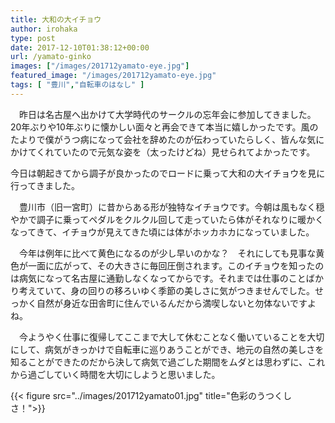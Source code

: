 ```yaml
---
title: 大和の大イチョウ
author: irohaka
type: post
date: 2017-12-10T01:38:12+00:00
url: /yamato-ginko
images: ["/images/201712yamato-eye.jpg"]
featured_image: "/images/201712yamato-eye.jpg"
tags: [ "豊川","自転車のはなし" ]
---
```


　昨日は名古屋へ出かけて大学時代のサークルの忘年会に参加してきました。20年ぶりや10年ぶりに懐かしい面々と再会できて本当に嬉しかったです。風のたよりで僕がうつ病になって会社を辞めたのが伝わっていたらしく、皆んな気にかけてくれていたので元気な姿を（太ったけどね）見せられてよかったです。

今日は朝起きてから調子が良かったのでロードに乗って大和の大イチョウを見に行ってきました。
  
　豊川市（旧一宮町）に昔からある形が独特なイチョウです。今朝は風もなく穏やかで調子に乗ってペダルをクルクル回して走っていたら体がそれなりに暖かくなってきて、イチョウが見えてきた頃には体がホッカホカになっていました。
  
　今年は例年に比べて黄色になるのが少し早いのかな？　それにしても見事な黄色が一面に広がって、その大きさに毎回圧倒されます。このイチョウを知ったのは病気になって名古屋に通勤しなくなってからです。それまでは仕事のことばかり考えていて、身の回りの移ろいゆく季節の美しさに気がつきませんでした。せっかく自然が身近な田舎町に住んでいるんだから満喫しないと勿体ないですよね。
  
　今ようやく仕事に復帰してここまで大して休むことなく働いていることを大切にして、病気がきっかけで自転車に巡りあうことができ、地元の自然の美しさを知ることができたのだから決して病気で過ごした期間をムダとは思わずに、これから過ごしていく時間を大切にしようと思いました。

{{< figure src="../images/201712yamato01.jpg" title="色彩のうつくしさ！">}}


